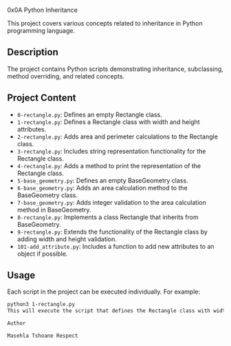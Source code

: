 0x0A Python Inheritance

This project covers various concepts related to inheritance in Python programming language.

## Description

The project contains Python scripts demonstrating inheritance, subclassing, method overriding, and related concepts.

## Project Content

- `0-rectangle.py`: Defines an empty Rectangle class.
- `1-rectangle.py`: Defines a Rectangle class with width and height attributes.
- `2-rectangle.py`: Adds area and perimeter calculations to the Rectangle class.
- `3-rectangle.py`: Includes string representation functionality for the Rectangle class.
- `4-rectangle.py`: Adds a method to print the representation of the Rectangle class.
- `5-base_geometry.py`: Defines an empty BaseGeometry class.
- `6-base_geometry.py`: Adds an area calculation method to the BaseGeometry class.
- `7-base_geometry.py`: Adds integer validation to the area calculation method in BaseGeometry.
- `8-rectangle.py`: Implements a class Rectangle that inherits from BaseGeometry.
- `9-rectangle.py`: Extends the functionality of the Rectangle class by adding width and height validation.
- `101-add_attribute.py`: Includes a function to add new attributes to an object if possible.

## Usage

Each script in the project can be executed individually. For example:

```bash
python3 1-rectangle.py
This will execute the script that defines the Rectangle class with width and height attributes.

Author

Masehla Tshoane Respect
